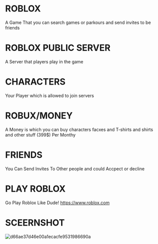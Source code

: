 
# ROBLOX
A Game That you can search games or parkours and send invites to be friends
# ROBLOX PUBLIC SERVER
A Server that players play in the game
# CHARACTERS
Your Player which is allowed to join servers 
# ROBUX/MONEY
A Money is which you can buy characters facxes and T-shirts and shirts and other stuff (399$) Per Monthy 
# FRIENDS
You Can Send Invites To Other people and could Accpect or decline
# PLAY ROBLOX 
Go Play Roblox Like Dude! 
https://www.roblox.com 
# SCEERNSHOT
![d66ae37d46e00a1ecacfe9531986690a](https://user-images.githubusercontent.com/86622134/123781917-c49f2e00-d8a2-11eb-87ac-3cd92dcafd22.jpg)
